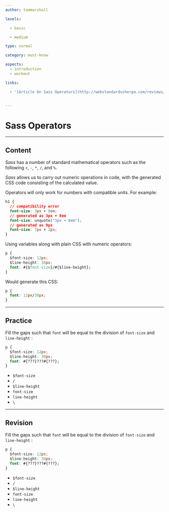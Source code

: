```yaml
---
author: tommarshall

levels:

  - basic

  - medium

type: normal

category: must-know

aspects:
  - introduction
  - workout

links:

  - '[Article On Sass Operators](http://webstandardssherpa.com/reviews/getting-started-with-sass-part-2/){article}'


---
```


# Sass Operators

---
## Content

*Sass* has a number of standard mathematical operators such as the following `+`, `-`, `*`, `/`, and `%`.

*Sass* allows us to carry out numeric operations in code, with the generated CSS code consisting of the calculated value.

Operators will only work for numbers with compatible units. For example:

```css
h1 {
  // compatibility error
  font-size: 3px + 8em;
  // generated as 3px + 8em
  font-size: unquote("3px + 8em");
  // generated as 9px
  font-size: 7px + 2px;
}
```
Using variables along with plain CSS with numeric operators:
```css
p {
  $font-size: 12px;
  $line-height: 30px;
  font: #{$font-size}/#{$line-height};
}
```
Would generate this CSS:
```css
p {
  font: 12px/30px;
}
```

---
## Practice

Fill the gaps such that `font` will be equal to the division of `font-size` and `line-height` :
```css
p {
  $font-size: 12px;
  $line-height: 30px;
  font: #{???}???#{???};
}
```

* `$font-size`
* `/`
* `$line-height`
* `font-size`
* `line-height`
* `\`

---
## Revision

Fill the gaps such that `font` will be equal to the division of `font-size` and `line-height` :
```css
p {
  $font-size: 12px;
  $line-height: 30px;
  font: #{???}???#{???};
}
```

* `$font-size`
* `/`
* `$line-height`
* `font-size`
* `line-height`
* `\`
